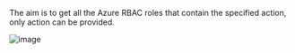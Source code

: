 The aim is to get all the Azure RBAC roles that contain the specified action, only action can be provided.

![image](https://user-images.githubusercontent.com/51988290/145003347-cbbea970-d0dc-4066-89fe-5afb939467e0.png)
